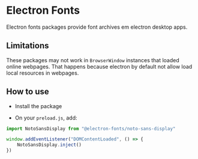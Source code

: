 # Electron Fonts

Electron fonts packages provide font archives em electron desktop apps.

## Limitations

These packages may not work in `BrowserWindow` instances that loaded online webpages. That happens because electron by default not allow load local resources in webpages.

## How to use

* Install the package

* On your `preload.js`, add:

```ts
import NotoSansDisplay from "@electron-fonts/noto-sans-display"

window.addEventListener("DOMContentLoaded", () => {
    NotoSansDisplay.inject()
})
```